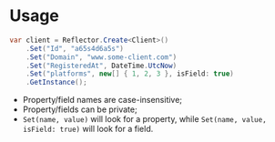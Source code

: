 # Usage

``` csharp
var client = Reflector.Create<Client>()
    .Set("Id", "a65s4d6a5s")
    .Set("Domain", "www.some-client.com")
    .Set("RegisteredAt", DateTime.UtcNow)
    .Set("platforms", new[] { 1, 2, 3 }, isField: true)
    .GetInstance();
```

- Property/field names are case-insensitive;
- Property/fields can be private;
- `Set(name, value)` will look for a property, while `Set(name, value, isField: true)` will look for a field.
